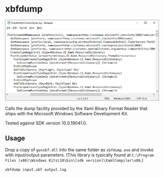# xbfdump

![](./gfx/hero.png)

Calls the dump facility provided by the Xaml Binary Format Reader that ships with the Microsoft Windows Software Development Kit.

Tested against SDK version 10.0.19041.0.

## Usage

Drop a copy of `genxbf.dll` into the same folder as `xbfdump.exe` and invoke with input/output parameters. (This library is typically found at `C:\Program Files (x86)\Windows Kits\10\bin\[sdk version]\XamlCompiler\x86`.)

    xbfdump input.xbf output.log
